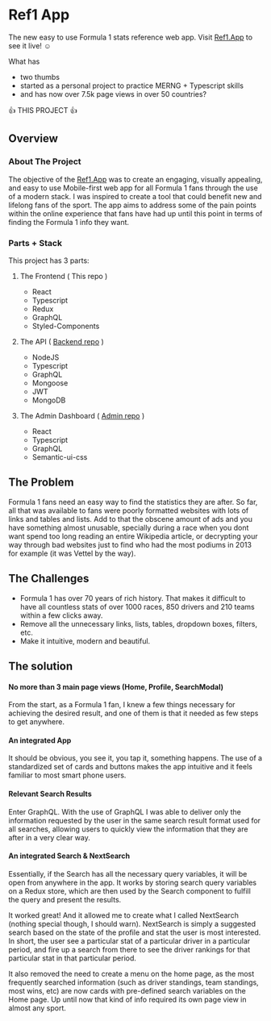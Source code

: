 # Ref1 App

The new easy to use Formula 1 stats reference web app. Visit [Ref1.App](https://ref1.app) to see it live! :relaxed:

What has 
  * two thumbs 
  * started as a personal project to practice MERNG + Typescript skills
  * and has now over 7.5k page views in over 50 countries? 
  
  :+1: THIS PROJECT :+1:

## Overview

### About The Project

The objective of the [Ref1.App](https://ref1.app) was to create an engaging, visually appealing, and easy to use Mobile-first web app for all Formula 1 fans through the use of a modern stack. I was inspired to create a tool that could benefit new and lifelong fans of the sport. The app aims to address some of the pain points within the online experience that fans have had up until this point in terms of finding the Formula 1 info they want.

 
### Parts + Stack

This project has 3 parts:
 1. The Frontend ( This repo )
    * React 
    * Typescript
    * Redux
    * GraphQL
    * Styled-Components
     
 2. The API  ( [Backend repo](https://github.com/claudiovf/ref1-Backend) )
    * NodeJS
    * Typescript
    * GraphQL
    * Mongoose
    * JWT
    * MongoDB 
    
 3. The Admin Dashboard ( [Admin repo](https://github.com/claudiovf/ref1-admin) )
    * React
    * Typescript
    * GraphQL 
    * Semantic-ui-css
    

## The Problem

Formula 1 fans need an easy way to find the statistics they are after. So far, all that was available to fans were poorly formatted websites with lots of links and tables and lists. Add to that the obscene amount of ads and you have something almost unusable, specially during a race when you dont want spend too long reading an entire Wikipedia article, or decrypting your way through bad websites just to find who had the most podiums in 2013 for example (it was Vettel by the way). 


## The Challenges

 * Formula 1 has over 70 years of rich history. That makes it difficult to have all countless stats of over 1000 races, 850 drivers and 210 teams within a few clicks away.
 *  Remove all the unnecessary links, lists, tables, dropdown boxes, filters, etc.
 *  Make it intuitive, modern and beautiful.

## The solution

#### No more than 3 main page views (Home, Profile, SearchModal)

From the start, as a Formula 1 fan, I knew a few things necessary for achieving the desired result, and one of them is that it needed as few steps to get anywhere.


#### An integrated App

It should be obvious, you see it, you tap it, something happens. The use of a standardized set of cards and buttons makes the app intuitive and it feels familiar to most smart phone users.


#### Relevant Search Results

Enter GraphQL. With the use of GraphQL I was able to deliver only the information requested by the user in the same search result format used for all searches, allowing users to quickly view the information that they are after in a very clear way.


#### An integrated Search & NextSearch

Essentially, if the Search has all the necessary query variables, it will be open from anywhere in the app. It works by storing search query variables on a Redux store, which are then used by the Search component to fulfill the query and present the results. 

It worked great! And it allowed me to create what I called NextSearch (nothing special though, I should warn). NextSearch is simply a suggested search based on the state of the profile and stat the user is most interested. In short, the user see a particular stat of a particular driver in a particular period, and fire up a search from there to see the driver rankings for that particular stat in that particular period. 

It also removed the need to create a menu on the home page, as the most frequently searched information (such as driver standings, team standings, most wins, etc) are now cards with pre-defined search variables on the Home page. Up until now that kind of info required its own page view in almost any sport. 





